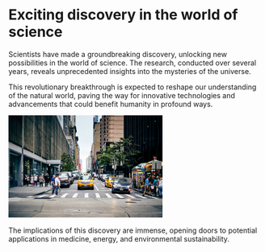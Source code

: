 # Exciting discovery in the world of science

Scientists have made a groundbreaking discovery, unlocking new possibilities in the world of science. The research, conducted over several years, reveals unprecedented insights into the mysteries of the universe.

This revolutionary breakthrough is expected to reshape our understanding of the natural world, paving the way for innovative technologies and advancements that could benefit humanity in profound ways.

![Scientific Discovery](images/img-1.png)

The implications of this discovery are immense, opening doors to potential applications in medicine, energy, and environmental sustainability.